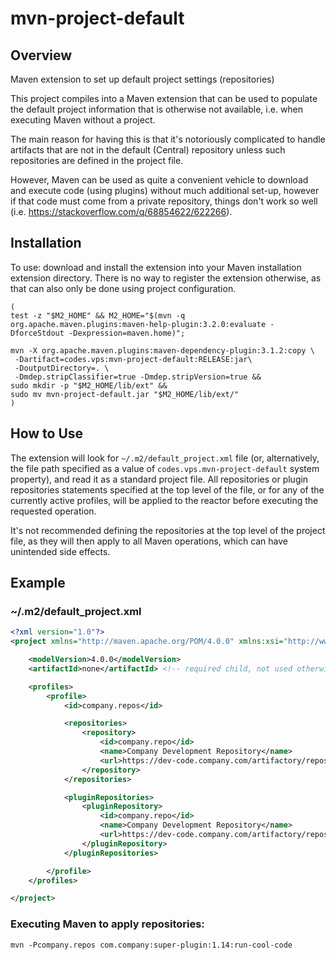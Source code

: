 # mvn-project-default
## Overview
Maven extension to set up default project settings (repositories)

This project compiles into a Maven extension that can be used to
populate the default project information that is otherwise not
available, i.e. when executing Maven without a project.

The main reason for having this is that it's notoriously complicated
to handle artifacts that are not in the default (Central) repository
unless such repositories are defined in the project file.

However, Maven can be used as quite a convenient vehicle to download
and execute code (using plugins) without much additional set-up, however
if that code must come from a private repository, things don't work
so well (i.e. https://stackoverflow.com/q/68854622/622266).

## Installation

To use: download and install the extension into your Maven installation
extension directory. There is no way to register the extension otherwise,
as that can also only be done using project configuration.

```shell
(
test -z "$M2_HOME" && M2_HOME="$(mvn -q org.apache.maven.plugins:maven-help-plugin:3.2.0:evaluate -DforceStdout -Dexpression=maven.home)";

mvn -X org.apache.maven.plugins:maven-dependency-plugin:3.1.2:copy \
 -Dartifact=codes.vps:mvn-project-default:RELEASE:jar\
 -DoutputDirectory=. \
 -Dmdep.stripClassifier=true -Dmdep.stripVersion=true &&
sudo mkdir -p "$M2_HOME/lib/ext" && 
sudo mv mvn-project-default.jar "$M2_HOME/lib/ext/" 
)
```

## How to Use

The extension will look for `~/.m2/default_project.xml` file 
(or, alternatively, the file path specified as a value of `codes.vps.mvn-project-default` system property),
and read it as a standard project file. All repositories or plugin repositories statements specified at the
top level of the file, or for any of the currently active profiles, will be applied to the reactor before executing
the requested operation.

It's not recommended defining the repositories at the top level of the project file, as they will then
apply to all Maven operations, which can have unintended side effects.

## Example

### ~/.m2/default_project.xml
```xml
<?xml version="1.0"?>
<project xmlns="http://maven.apache.org/POM/4.0.0" xmlns:xsi="http://www.w3.org/2001/XMLSchema-instance" xsi:schemaLocation="http://maven.apache.org/POM/4.0.0 http://maven.apache.org/xsd/maven-4.0.0.xsd">

    <modelVersion>4.0.0</modelVersion>
    <artifactId>none</artifactId> <!-- required child, not used otherwise -->

    <profiles>
        <profile>
            <id>company.repos</id>

            <repositories>
                <repository>
                    <id>company.repo</id>
                    <name>Company Development Repository</name>
                    <url>https://dev-code.company.com/artifactory/repository</url>
                </repository>
            </repositories>

            <pluginRepositories>
                <pluginRepository>
                    <id>company.repo</id>
                    <name>Company Development Repository</name>
                    <url>https://dev-code.company.com/artifactory/repository</url>
                </pluginRepository>
            </pluginRepositories>

        </profile>
    </profiles>

</project>
```

### Executing Maven to apply repositories:
```shell
mvn -Pcompany.repos com.company:super-plugin:1.14:run-cool-code
```

